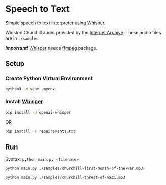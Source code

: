# Speech to Text

Simple speech to text interpreter using [Whisper].

Winston Churchill audio provided by the [Internet Archive]. These audio files are in ```./samples```.

***Important!*** [Whisper] needs [ffmpeg] package.

## Setup

### Create Python Virtual Environment

``` sh
python3 -m venv .myenv
```

### Install [Whisper]

``` sh
pip install -U openai-whisper
```

OR

``` sh
pip install -r requirements.txt
```

## Run

Syntax: ```python main.py <filename>```

``` sh
python main.py ./samples/churchill-first-month-of-the-war.mp3
```

``` sh
python main.py ./samples/churchill-threat-of-nazi.mp3
```

[ffmpeg]: https://www.ffmpeg.org/
[Whisper]: https://github.com/openai/whisper
[Internet Archive]: https://archive.org/details/Winston_Churchill/